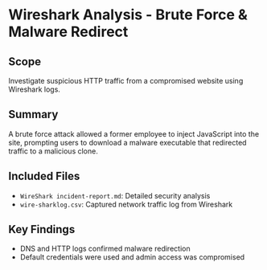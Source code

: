 # Wireshark Analysis - Brute Force & Malware Redirect

## Scope
Investigate suspicious HTTP traffic from a compromised website using Wireshark logs.

## Summary
A brute force attack allowed a former employee to inject JavaScript into the site, prompting users to download a malware executable that redirected traffic to a malicious clone.

## Included Files
- `WireShark incident-report.md`: Detailed security analysis
- `wire-sharklog.csv`: Captured network traffic log from Wireshark

## Key Findings
- DNS and HTTP logs confirmed malware redirection
- Default credentials were used and admin access was compromised
